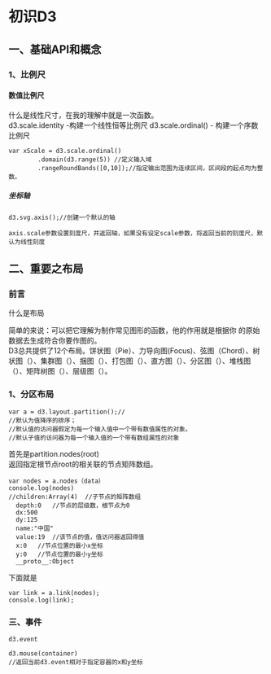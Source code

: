 # 初识D3 #
## 一、基础API和概念 ##
### 1、比例尺 ###
#### 数值比例尺 ####
什么是线性尺寸，在我的理解中就是一次函数。    
d3.scale.identity -构建一个线性恒等比例尺
d3.scale.ordinal() - 构建一个序数比例尺

	var xScale = d3.scale.ordinal()
			.domain(d3.range(5)) //定义输入域
		    .rangeRoundBands([0,10]);//指定输出范围为连续区间，区间段的起点均为整数。

##### 坐标轴 #####

	d3.svg.axis();//创建一个默认的轴

	axis.scale参数设置刻度尺，并返回轴，如果没有设定scale参数，将返回当前的刻度尺，默认为线性刻度
## 二、重要之布局 ##
### 前言 ###
什么是布局     
   
   简单的来说：可以把它理解为制作常见图形的函数，他的作用就是根据你
的原始数据去生成符合你要作图的。     
   D3总共提供了12个布局。饼状图（Pie）、力导向图(Focus)、弦图（Chord）、树状图（）、集群图（）、捆图（）、打包图（）、直方图（）、分区图（）、堆栈图（）、矩阵树图（）、层级图（）。
### 1、分区布局 ###

	var a = d3.layout.partition();//
	//默认为值降序的排序；
	//默认值的访问器假定为每一个输入值中一个带有数值属性的对象。
	//默认子值的访问器为每一个输入值的一个带有数组属性的对象
	
首先是partition.nodes(root)  
   返回指定根节点root的相关联的节点矩阵数组。	

	var nodes = a.nodes（data）
	console.log(nodes)
	//children:Array(4)  //子节点的矩阵数组
	  depth:0   //节点的层级数，根节点为0
	  dx:500
	  dy:125
	  name:"中国"
	  value:19  //该节点的值，值访问器返回得值
	  x:0   //节点位置的最小x坐标
	  y:0   //节点位置的最小y坐标
	  __proto__:Object
	
下面就是

	var link = a.link(nodes);
	console.log(link);
	
### 三、事件 ###

	d3.event

	d3.mouse(container)
	//返回当前d3.event相对于指定容器的x和y坐标
